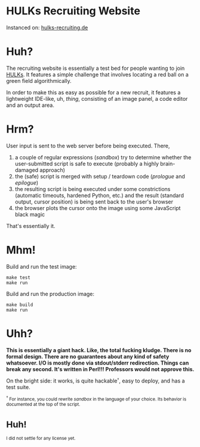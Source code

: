 # HULKs Recruiting Website

Instanced on: [hulks-recruiting.de][web]

[web]: https://hulks-recruiting.de

# Huh?

The recruiting website is essentially a test bed for people wanting to
join [HULKs][hulks]. It features a simple challenge that involves
locating a red ball on a green field algorithmically.

In order to make this as easy as possible for a new recruit, it features
a lightweight IDE-like, uh, *thing*, consisting of an image panel, a
code editor and an output area.

[hulks]: https://hulks.de

# Hrm?

User input is sent to the web server before being executed. There,

1. a couple of regular expressions (*sandbox*) try to determine whether
the user-submitted script is safe to execute (probably a highly
brain-damaged approach)
2. the (safe) script is merged with setup / teardown code (*prologue*
   and *epilogue*)
3. the resulting script is being executed under some constrictions
   (automatic timeouts, hardened Python, etc.) and the result (standard
   output, cursor position) is being sent back to the user's browser
4. the browser plots the cursor onto the image using some JavaScript
   black magic

That's essentially it.

# Mhm!

Build and run the test image:
```
make test
make run
```

Build and run the production image:
```
make build
make run
```

# Uhh?

**This is essentially a giant hack. Like, the total fucking
kludge. There is no formal design. There are no guarantees about any
kind of safety whatsoever. I/O is mostly done via stdout/stderr
redirection. Things can break any second. It's written in Perl!!!
Professors would not approve this.**

On the bright side: it works, is quite
hackable<small><sup>†</sup></small>, easy to deploy, and has a test
suite.

<p> <small><sup>†</sup> For instance, you could rewrite <em>sandbox</em>
in the language of your choice. Its behavior is documented at the top of
the script.  </p>

# Huh!

I did not settle for any license yet.

